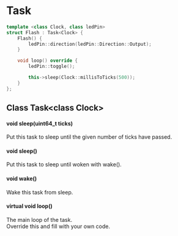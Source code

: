 # Task

```c++
template <class Clock, class ledPin>
struct Flash : Task<Clock> {
    Flash() {
        ledPin::direction(ledPin::Direction::Output);
    }

    void loop() override {
        ledPin::toggle();

        this->sleep(Clock::millisToTicks(500));
    }
};
```

## Class Task\<class Clock\>

#### void sleep(uint64_t ticks)
Put this task to sleep until the given number of ticks have passed.

#### void sleep()
Put this task to sleep until woken with wake().

#### void wake()
Wake this task from sleep.

#### virtual void loop()
The main loop of the task.<br>
Override this and fill with your own code.
